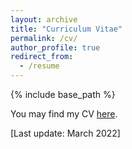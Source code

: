 ```yaml
---
layout: archive
title: "Curriculum Vitae"
permalink: /cv/
author_profile: true
redirect_from:
  - /resume
---
```


{% include base_path %}

You may find my CV [here](https://rominaoji.github.io/files/Romina_CV.pdf).

[Last update: March 2022]

